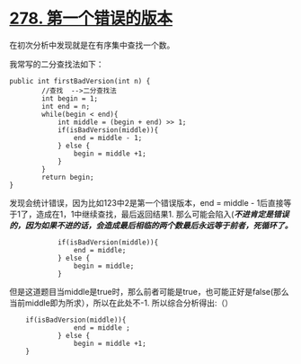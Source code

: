 # [278. 第一个错误的版本](https://leetcode-cn.com/problems/first-bad-version/submissions/)

在初次分析中发现就是在有序集中查找一个数。

我常写的二分查找法如下：

```
public int firstBadVersion(int n) {
        //查找  -->二分查找法
        int begin = 1;
        int end = n;        
        while(begin < end){
            int middle = (begin + end) >> 1;
            if(isBadVersion(middle)){
                end = middle - 1;
            } else {
                begin = middle +1;
            }
        }
        return begin;
}

```
发现会统计错误，因为比如123中2是第一个错误版本，end = middle - 1后直接等于1了，造成在1，1中继续查找，最后返回结果1.
那么可能会陷入(***不进肯定是错误的，因为如果不进的话，会造成最后相临的两个数最后永远等于前者，死循环了。***

```
            if(isBadVersion(middle)){
                end = middle;
            } else {
                begin = middle;
            }
```
但是这道题目当middle是true时，那么前者可能是true，也可能正好是false(那么当前middle即为所求），所以在此处不-1.
所以综合分析得出:（）


```
    if(isBadVersion(middle)){
                end = middle ;
            } else {
                begin = middle +1;
    }

```



